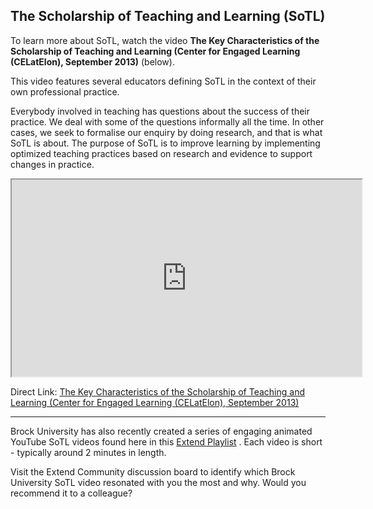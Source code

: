 ## The Scholarship of Teaching and Learning (SoTL)

To learn more about SoTL, watch the video **The Key Characteristics of the Scholarship of Teaching and Learning (Center for Engaged Learning (CELatElon), September 2013)** (below).

This video features several educators defining SoTL in the context of their own professional practice.

Everybody involved in teaching has questions about the success of their practice. We deal with some of the questions informally all the time. In other cases, we seek to formalise our enquiry by doing research, and that is what SoTL is about. The purpose of SoTL is to improve learning by implementing optimized teaching practices based on research and evidence to support changes in practice.

<div class="video-container-4by3"><iframe width="560" height="315" src="https://www.youtube.com/embed/yvDKHHyx7YY"></iframe></div>

Direct Link: [The Key Characteristics of the Scholarship of Teaching and Learning (Center for Engaged Learning (CELatElon), September 2013)](https://youtu.be/yvDKHHyx7YY)

* * *

Brock University has also recently created a series of engaging animated YouTube SoTL videos found here in this [Extend Playlist](https://www.youtube.com/playlist?list=PLOG-INM6Lv0ImlMGdLY3h7bq5T1m5PmGg) . Each video is short - typically around 2 minutes in length.

Visit the Extend Community discussion board to identify which Brock University SoTL video resonated with you the most and why. Would you recommend it to a colleague?
